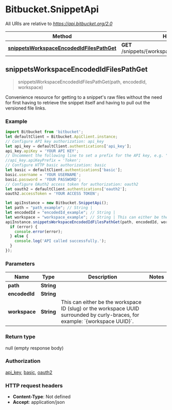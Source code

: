 # Bitbucket.SnippetApi

All URIs are relative to *https://api.bitbucket.org/2.0*

Method | HTTP request | Description
------------- | ------------- | -------------
[**snippetsWorkspaceEncodedIdFilesPathGet**](SnippetApi.md#snippetsWorkspaceEncodedIdFilesPathGet) | **GET** /snippets/{workspace}/{encoded_id}/files/{path} | 



## snippetsWorkspaceEncodedIdFilesPathGet

> snippetsWorkspaceEncodedIdFilesPathGet(path, encodedId, workspace)



Convenience resource for getting to a snippet&#39;s raw files without the need for first having to retrieve the snippet itself and having to pull out the versioned file links.

### Example

```javascript
import Bitbucket from 'bitbucket';
let defaultClient = Bitbucket.ApiClient.instance;
// Configure API key authorization: api_key
let api_key = defaultClient.authentications['api_key'];
api_key.apiKey = 'YOUR API KEY';
// Uncomment the following line to set a prefix for the API key, e.g. "Token" (defaults to null)
//api_key.apiKeyPrefix = 'Token';
// Configure HTTP basic authorization: basic
let basic = defaultClient.authentications['basic'];
basic.username = 'YOUR USERNAME';
basic.password = 'YOUR PASSWORD';
// Configure OAuth2 access token for authorization: oauth2
let oauth2 = defaultClient.authentications['oauth2'];
oauth2.accessToken = 'YOUR ACCESS TOKEN';

let apiInstance = new Bitbucket.SnippetApi();
let path = "path_example"; // String | 
let encodedId = "encodedId_example"; // String | 
let workspace = "workspace_example"; // String | This can either be the workspace ID (slug) or the workspace UUID surrounded by curly-braces, for example: `{workspace UUID}`. 
apiInstance.snippetsWorkspaceEncodedIdFilesPathGet(path, encodedId, workspace, (error, data, response) => {
  if (error) {
    console.error(error);
  } else {
    console.log('API called successfully.');
  }
});
```

### Parameters


Name | Type | Description  | Notes
------------- | ------------- | ------------- | -------------
 **path** | **String**|  | 
 **encodedId** | **String**|  | 
 **workspace** | **String**| This can either be the workspace ID (slug) or the workspace UUID surrounded by curly-braces, for example: &#x60;{workspace UUID}&#x60;.  | 

### Return type

null (empty response body)

### Authorization

[api_key](../README.md#api_key), [basic](../README.md#basic), [oauth2](../README.md#oauth2)

### HTTP request headers

- **Content-Type**: Not defined
- **Accept**: application/json

